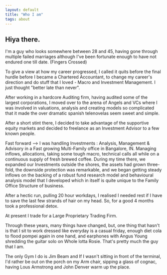 ```yaml
---
layout: default
title: "Who I am"
tags: about
---
```


## Hiya there.

I'm a guy who looks somewhere between 28 and 45, having gone through multiple failed marriages although I've been fortunate enough to have not endured one till date. (Fingers Crossed)

To give a view at how my career progressed, I called it quits before the final hurdle before I became a Chartered Accountant, to change my career's direction and do stuff that I loved - Macro and Investment Management. I just thought "better late than never".

After working in a hardcore Auditing firm, having audited some of the largest corporations, I moved over to the arena of Angels and VCs where I was involved in valuations, analysis and creating models so complicated that it made the over dramatic spanish telenovelas seem sweet and simple.

After a short stint there, I decided to take advantage of the supportive equity markets and decided to freelance as an Investment Advisor to a few known people.

Fast forward --> I was handling Investments : Analysis, Management & Advisory in a Fast growing Multi-Family office in Bangalore, IN. Managing inflows, allocations, taking some tough macro, technical calls all while on a continuous supply of fresh brewed coffee.
During my time there, we expanded our Investments outside the shores, the assets had grown three-fold, the downside protection was remarkable, and we began getting steady inflows on the backing of a robust fund research model and behavioural analysis model that I developed which in itself is quite unique to the Family Office Structure of business.

After a hectic run, pulling 20 hour workdays, I realised I needed rest if I have to save the last few strands of hair on my head. So, for a good 4 months took a professional detox.

At present I trade for a Large Proprietary Trading Firm.

Through these years, many things have changed, but, one thing that hasn't is that I sit to work dressed like everyday is a casual friday, enough diet cola to flood pompei again in one hand, and earphones with Angus Young shredding the guitar solo on Whole lotta Rosie. That's pretty much the guy that I am.

The only Gym I do is Jim Beam and If I wasn't sitting in front of the terminal, I'd rather be out on the porch on my Arm chair, sipping a glass of cognac, having Lous Armstrong and John Denver warm up the place.